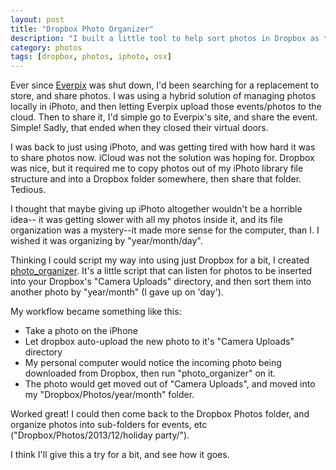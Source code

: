 ```yaml
---
layout: post
title: "Dropbox Photo Organizer"
description: "I built a little tool to help sort photos in Dropbox as they arrive."
category: photos
tags: [dropbox, photos, iphoto, osx]
---
```



Ever since [Everpix](http://www.cultofmac.com/253339/everpix-has-gone-what-the-hell-can-we-use-to-replace-it/) was shut down, I'd been searching for a replacement
to store, and share photos. I was using a hybrid solution of managing
photos locally in iPhoto, and then letting Everpix upload those events/photos
to the cloud. Then to share it, I'd simple go to Everpix's site, and share
the event. Simple! Sadly, that ended when they closed their virtual doors.

I was back to just using iPhoto, and was getting tired with how hard it was
to share photos now. iCloud was not the solution was hoping for. Dropbox was
nice, but it required me to copy photos out of my iPhoto library file structure
and into a Dropbox folder somewhere, then share that folder. Tedious.

I thought that maybe giving up iPhoto altogether wouldn't be a horrible idea--
it was getting slower with all my photos inside it, and its file organization
was a mystery--it made more sense for the computer, than I. I wished it was
organizing by "year/month/day".

Thinking I could script my way into using just Dropbox for a bit, I created
[photo_organizer](https://github.com/cfurrow/photo_organizer). It's a little
script that can listen for photos to be inserted into your Dropbox's "Camera Uploads"
directory, and then sort them into another photo by "year/month" (I gave up on 'day').

My workflow became something like this:

- Take a photo on the iPhone
- Let dropbox auto-upload the new photo to it's "Camera Uploads" directory
- My personal computer would notice the incoming photo being downloaded from Dropbox, then run "photo_organizer" on it.
- The photo would get moved out of "Camera Uploads", and moved into my "Dropbox/Photos/year/month" folder.

Worked great! I could then come back to the Dropbox Photos folder, and organize photos into
sub-folders for events, etc ("Dropbox/Photos/2013/12/holiday party/").

I think I'll give this a try for a bit, and see how it goes.
